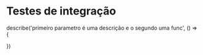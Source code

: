 # Testes de integração

describe('primeiro parametro é uma descrição e o segundo uma func', () => {
  
})
